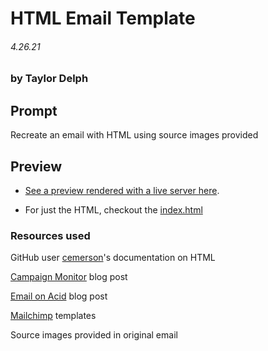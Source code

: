 # HTML Email Template
###### 4.26.21
### by Taylor Delph

## Prompt
Recreate an email with HTML using source images provided

## Preview
* [See a preview rendered with a live server here](https://taylulz.github.io/HTML-Email-Template/). 

* For just the HTML, checkout the [index.html](/index.html)

### Resources used
GitHub user [cemerson](https://gist.github.com/cemerson/4495931#file-email-html)'s documentation on HTML

[Campaign Monitor](http://www.campaignmonitor.com/blog/post/3317/correct-doctype-to-use-in-html-email/) blog post

[Email on Acid](http://www.emailonacid.com/blog/details/C18/doctype_-_the_black_sheep_of_html_email_design) blog post

[Mailchimp](https://github.com/mailchimp/Email-Blueprints) templates

Source images provided in original email

